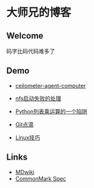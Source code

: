 大师兄的博客
================

Welcome
------
  码字比码代码难多了

Demo
-------
  - [ceilometer-agent-computer](ceilometer-agent-computer.md)

  - [nfs启动失败的处理](nfs启动失败的处理.md)
  - [Python列表乘运算的一个陷阱](Python列表乘运算的一个陷阱.md)

  - [Git点滴](Git点滴.md)
  - [Linux技巧](Linux.md)


Links
-----
 - [MDwiki](http://dynalon.github.io/mdwiki/)
 - [CommonMark Spec](http://jgm.github.io/stmd/spec.html)
